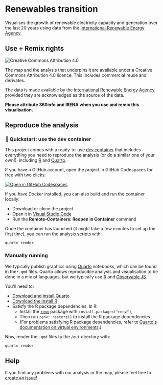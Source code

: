 # Renewables transition

Visualises the growth of renewable electricity capacity and generation over the last 20 years using data from the [International Renewable Energy Agency](https://www.irena.org/Statistics/View-Data-by-Topic/Capacity-and-Generation/Statistics-Time-Series).

## Use + Remix rights

![[Creative Commons Attribution 4.0](https://creativecommons.org/licenses/by/4.0)](https://mirrors.creativecommons.org/presskit/buttons/80x15/png/by.png)

The map and the analysis that underpins it are available under a Creative Commons Attribution 4.0 licence. This includes commercial reuse and derivates.

The data is made available by the [International Renewable Energy Agency](https://www.irena.org/Statistics/View-Data-by-Topic/Capacity-and-Generation/Statistics-Time-Series), provided they are acknowledged as the source of the data.

**Please attribute 360info and IRENA when you use and remix this visualisation.**

## Reproduce the analysis

### 💨 Quickstart: use the dev container

This project comes with a ready-to-use [dev container](https://code.visualstudio.com/docs/remote/containers) that includes everything you need to reproduce the analysis (or do a similar one of your own!), including [R](https://r-project.org) and [Quarto](https://quarto.org).

If you have a GitHub account, open the project in GitHub Codespaces for free with two clicks:

[![Open in GitHub Codespaces](https://github.com/codespaces/badge.svg)](https://codespaces.new/360-info/report-energy-transition?quickstart=1)

If you have Docker installed, you can also build and run the container locally:
  - Download or clone the project
  - Open it in [Visual Studio Code](https://code.visualstudio.com)
  - Run the **Remote-Containers: Reopen in Container** command

Once the container has launched (it might take a few minutes to set up the first time), you can run the analysis scripts with:

```sh
quarto render
```

### Manually running
We typically publish graphics using [Quarto](https://quarto.org) notebooks, which can be found in the`*.qmd` files. Quarto allows reproducible analysis and visualisation to be done in a mix of languages, but we typically use [R](https://r-project,.org) and [Observable JS](https://observablehq.com/@observablehq/observables-not-javascript).

You'll need to:
- [Download and install Quarto](https://quarto.org/docs/get-started)
- [Download the install R](https://www.r-project.org)
- Satisfy the R package dependencies. In R:
  * Install the [`renv`](https://rstudio.github.io/renv) package with `install.packages("renv")`,
  * Then run `renv::restore()` to install the R package dependencies.
  * (For problems satisfying R package dependencies, refer to [Quarto's documentation on virtual environments](https://quarto.org/docs/projects/virtual-environments.html).)

Now, render the `.qmd` files to the `/out` directory with:

```sh
quarto render
```

## Help

If you find any problems with our analysis or the map, please feel free to [create an issue](https://github.com/360-info/report-energy-transition/issues/new)!
